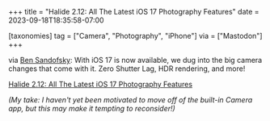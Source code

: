 +++
title = "Halide 2.12: All The Latest iOS 17 Photography Features"
date = 2023-09-18T18:35:58-07:00

[taxonomies]
tag = ["Camera", "Photography", "iPhone"]
via = ["Mastodon"]
+++

via [Ben Sandofsky](https://mastodon.social/@sandofsky/111088062065146481): With iOS 17 is now available, we dug into the big camera changes that come with it. Zero Shutter Lag, HDR rendering, and more!

<!-- more -->

[Halide 2.12: All The Latest iOS 17 Photography Features](https://www.lux.camera/halide-for-ios-17/)

_(My take: I haven't yet been motivated to move off of the built-in Camera app, but this may make it tempting to reconsider!)_
